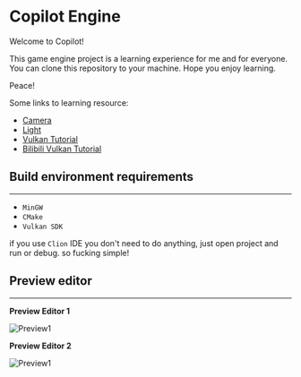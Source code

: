 # Copilot Engine

Welcome to Copilot!

This game engine project is a learning experience for me and for everyone. 
You can clone this repository to your machine. Hope you enjoy learning.

Peace!

Some links to learning resource:

- [Camera](https://learnopengl-cn.github.io/01%20Getting%20started/09%20Camera/)
- [Light](https://learnopengl-cn.github.io/02%20Lighting/01%20Colors/)
- [Vulkan Tutorial](https://geek-docs.com/vulkan)
- [Bilibili Vulkan Tutorial](https://www.bilibili.com/video/BV1Vu411R7cb/?spm_id_from=333.337.search-card.all.click)

## Build environment requirements

------------

- `MinGW`
- `CMake`
- `Vulkan SDK`

if you use `Clion` IDE you don't need to do anything, just open project and run or debug. so fucking simple!

## Preview editor

-----------

**Preview Editor 1**

![Preview1](https://github.com/vcredent/copilot/blob/master/document/references/editor-preview-1.png)

**Preview Editor 2**

![Preview1](https://github.com/vcredent/copilot/blob/master/document/references/editor-preview-2.png)

